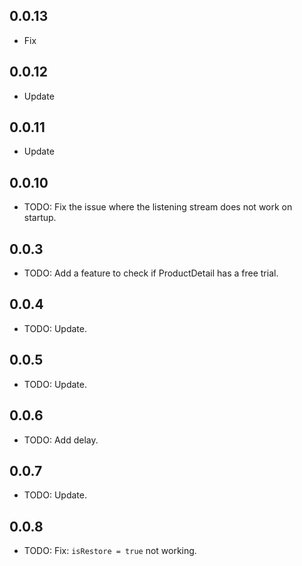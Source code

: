 ## 0.0.13

* Fix 

## 0.0.12

* Update

## 0.0.11

* Update

## 0.0.10

* TODO: Fix the issue where the listening stream does not work on startup.

## 0.0.3

* TODO: Add a feature to check if ProductDetail has a free trial.

## 0.0.4

* TODO: Update.

## 0.0.5

* TODO: Update.

## 0.0.6

* TODO: Add delay.

## 0.0.7

* TODO: Update.

## 0.0.8

* TODO: Fix: `isRestore = true` not working.


